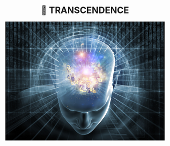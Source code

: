 <h1 align="center">📖 TRANSCENDENCE</h1>
<img align=center src="https://github.com/zstenger93/Transcendence/blob/master/images/transcendence.webp">